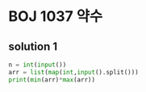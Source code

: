 # BOJ 1037 약수

## solution 1

```python
n = int(input())
arr = list(map(int,input().split()))
print(min(arr)*max(arr))
```